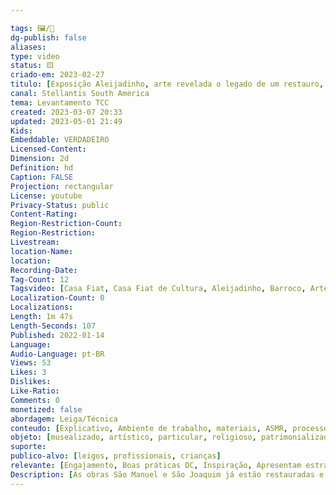 ```yaml
---

tags: 🖼️/🎥️
dg-publish: false
aliases: 
type: video
status: 🟨️ 
criado-em: 2023-02-27
titulo: [Exposição Aleijadinho, arte revelada o legado de um restauro, na Casa Fiat de Cultura]
canal: Stellantis South America
tema: Levantamento TCC 
created: 2023-03-07 20:33
updated: 2023-05-01 21:49
Kids: 
Embeddable: VERDADEIRO
Licensed-Content: 
Dimension: 2d
Definition: hd
Caption: FALSE
Projection: rectangular
License: youtube
Privacy-Status: public
Content-Rating: 
Region-Restriction-Count: 
Region-Restriction: 
Livestream: 
location-Name: 
location: 
Recording-Date: 
Tag-Count: 12
Tagsvideo: [Casa Fiat, Casa Fiat de Cultura, Aleijadinho, Barroco, Arte Barroca, Escultura, Restauro, Restauração, Exposição, Circuito Liberdade, Belo Horizonte, mestre]
Localization-Count: 0
Localizations: 
Length: 1m 47s
Length-Seconds: 107
Published: 2022-01-14
Language: 
Audio-Language: pt-BR
Views: 53
Likes: 3
Dislikes: 
Like-Ratio: 
Comments: 0
monetized: false
abordagem: Leiga/Técnica
conteudo: [Explicativo, Ambiente de trabalho, materiais, ASMR, processos]
objeto: [musealizado, artístico, particular, religioso, patrimonializado, histórico]
suporte:
publico-alvo: [leigos, profissionais, crianças]
relevante: [Engajamento, Boas práticas DC, Inspiração, Apresentam estratégias de DC, Inovações, cibercultura]
Description: [As obras São Manuel e São Joaquim já estão restauradas e em exposição para serem contempladas. E o processo de restauração de Sant’Ana Mestra pode ser acompanhado em tempo real. 😍 Neste vídeo, você dá uma espiada no restauro e acompanha depoimentos de pessoas que fazem parte dessa missão]
---
```

